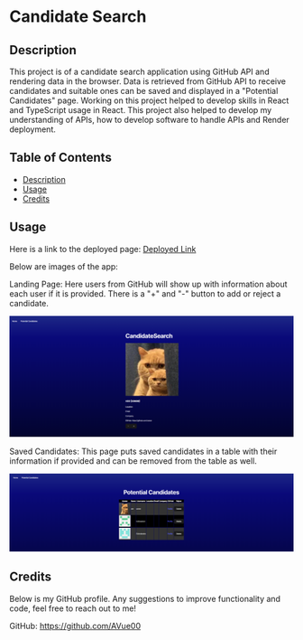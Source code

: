 # Candidate Search

## Description

This project is of a candidate search application using GitHub API and rendering data in the browser. Data is retrieved from GitHub API to receive candidates and suitable ones can be saved and displayed in a "Potential Candidates" page. Working on this project helped to develop skills in React and TypeScript usage in React. This project also helped to develop my understanding of APIs, how to develop software to handle APIs and Render deployment.

## Table of Contents

- [Description](#description)
- [Usage](#usage)
- [Credits](#credits)

## Usage

Here is a link to the deployed page: [Deployed Link](https://candidatesearch-q7le.onrender.com)

Below are images of the app:

Landing Page: Here users from GitHub will show up with information about each user if it is provided. There is a "+" and "-" button to add or reject a candidate.

![LandingPage](images/landing-page.png)

Saved Candidates: This page puts saved candidates in a table with their information if provided and can be removed from the table as well.

![SavedCandidates](images/saved-candidates-page.png)

## Credits

Below is my GitHub profile. Any suggestions to improve functionality and code, feel free to reach out to me!

GitHub: https://github.com/AVue00

